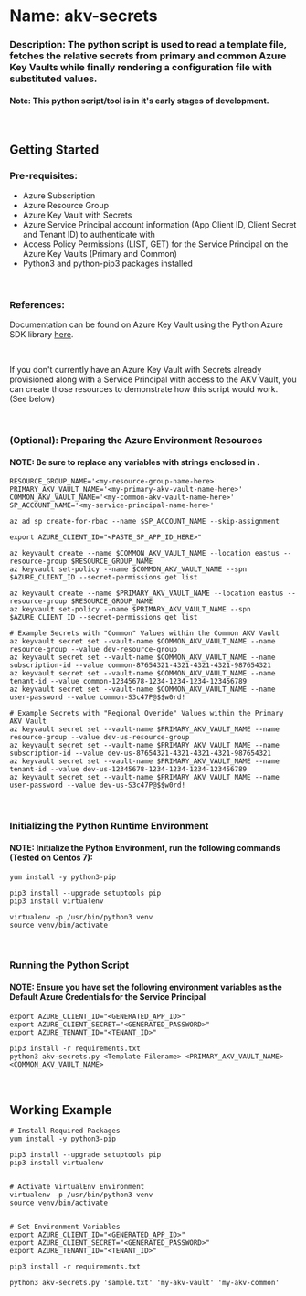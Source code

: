 
# Name: akv-secrets

### Description: The python script is used to read a template file, fetches the relative secrets from primary and common Azure Key Vaults while finally rendering a configuration file with substituted values.

#### Note: This python script/tool is in it's early stages of development.


<br>

## Getting Started

### Pre-requisites: 
- Azure Subscription
- Azure Resource Group
- Azure Key Vault with Secrets
- Azure Service Principal account information (App Client ID, Client Secret and Tenant ID) to authenticate with
- Access Policy Permissions (LIST, GET) for the Service Principal on the Azure Key Vaults (Primary and Common)
- Python3 and python-pip3 packages installed


<br>

### References:
Documentation can be found on Azure Key Vault using the Python Azure SDK library [here](https://github.com/Azure/azure-sdk-for-python/tree/master/sdk/keyvault/azure-keyvault-secrets).

<br>

If you don't currently have an Azure Key Vault with Secrets already provisioned along with a Service Principal with access to the AKV Vault, you can create those resources to demonstrate how this script would work. (See below)

<br>

### (Optional): Preparing the Azure Environment Resources
#### NOTE: Be sure to replace any variables with strings enclosed in <angle brackets>.
```
RESOURCE_GROUP_NAME='<my-resource-group-name-here>'
PRIMARY_AKV_VAULT_NAME='<my-primary-akv-vault-name-here>'
COMMON_AKV_VAULT_NAME='<my-common-akv-vault-name-here>'
SP_ACCOUNT_NAME='<my-service-principal-name-here>'

az ad sp create-for-rbac --name $SP_ACCOUNT_NAME --skip-assignment

export AZURE_CLIENT_ID="<PASTE_SP_APP_ID_HERE>"

az keyvault create --name $COMMON_AKV_VAULT_NAME --location eastus --resource-group $RESOURCE_GROUP_NAME
az keyvault set-policy --name $COMMON_AKV_VAULT_NAME --spn $AZURE_CLIENT_ID --secret-permissions get list

az keyvault create --name $PRIMARY_AKV_VAULT_NAME --location eastus --resource-group $RESOURCE_GROUP_NAME
az keyvault set-policy --name $PRIMARY_AKV_VAULT_NAME --spn $AZURE_CLIENT_ID --secret-permissions get list

# Example Secrets with "Common" Values within the Common AKV Vault
az keyvault secret set --vault-name $COMMON_AKV_VAULT_NAME --name resource-group --value dev-resource-group
az keyvault secret set --vault-name $COMMON_AKV_VAULT_NAME --name subscription-id --value common-87654321-4321-4321-4321-987654321
az keyvault secret set --vault-name $COMMON_AKV_VAULT_NAME --name tenant-id --value common-12345678-1234-1234-1234-123456789
az keyvault secret set --vault-name $COMMON_AKV_VAULT_NAME --name user-password --value common-S3c47P@$$w0rd!

# Example Secrets with "Regional Overide" Values within the Primary AKV Vault
az keyvault secret set --vault-name $PRIMARY_AKV_VAULT_NAME --name resource-group --value dev-us-resource-group
az keyvault secret set --vault-name $PRIMARY_AKV_VAULT_NAME --name subscription-id --value dev-us-87654321-4321-4321-4321-987654321
az keyvault secret set --vault-name $PRIMARY_AKV_VAULT_NAME --name tenant-id --value dev-us-12345678-1234-1234-1234-123456789
az keyvault secret set --vault-name $PRIMARY_AKV_VAULT_NAME --name user-password --value dev-us-S3c47P@$$w0rd!
```


<br>

### Initializing the Python Runtime Environment
#### NOTE: Initialize the Python Environment, run the following commands (Tested on Centos 7):
```
yum install -y python3-pip

pip3 install --upgrade setuptools pip
pip3 install virtualenv

virtualenv -p /usr/bin/python3 venv
source venv/bin/activate
```


<br>

### Running the Python Script
#### NOTE: Ensure you have set the following environment variables as the Default Azure Credentials for the Service Principal
```
export AZURE_CLIENT_ID="<GENERATED_APP_ID>"
export AZURE_CLIENT_SECRET="<GENERATED_PASSWORD>"
export AZURE_TENANT_ID="<TENANT_ID>"

pip3 install -r requirements.txt
python3 akv-secrets.py <Template-Filename> <PRIMARY_AKV_VAULT_NAME> <COMMON_AKV_VAULT_NAME>
```


<br>

## Working Example
```
# Install Required Packages
yum install -y python3-pip

pip3 install --upgrade setuptools pip
pip3 install virtualenv


# Activate VirtualEnv Environment
virtualenv -p /usr/bin/python3 venv
source venv/bin/activate


# Set Environment Variables
export AZURE_CLIENT_ID="<GENERATED_APP_ID>"
export AZURE_CLIENT_SECRET="<GENERATED_PASSWORD>"
export AZURE_TENANT_ID="<TENANT_ID>"

pip3 install -r requirements.txt

python3 akv-secrets.py 'sample.txt' 'my-akv-vault' 'my-akv-common'
```